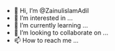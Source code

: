 - 👋 Hi, I’m @ZainulislamAdil
- 👀 I’m interested in ...
- 🌱 I’m currently learning ...
- 💞️ I’m looking to collaborate on ...
- 📫 How to reach me ...

<!---
ZainulislamAdil/ZainulislamAdil is a ✨ special ✨ repository because its `README.md` (this file) appears on your GitHub profile.
You can click the Preview link to take a look at your changes.
--->
